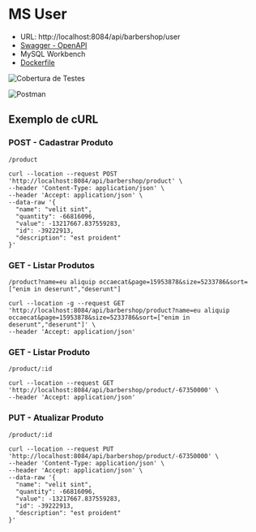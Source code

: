 # MS User


- URL: http://localhost:8084/api/barbershop/user
- [Swagger - OpenAPI](https://github.com/pbBarbershop/ms-user/blob/master/src/main/resources/openapi.yaml)
- MySQL Workbench
- [Dockerfile](https://github.com/pbBarbershop/ms-user/blob/master/Dockerfile)

![Cobertura de Testes](./src/main/resources/static/images/ms-use-cobertura-teste.png)

![Postman](./src/main/resources/static/images/postman-ms-user.png)

## Exemplo de cURL

### POST - Cadastrar Produto

`/product`

```cURL
curl --location --request POST 'http://localhost:8084/api/barbershop/product' \
--header 'Content-Type: application/json' \
--header 'Accept: application/json' \
--data-raw '{
  "name": "velit sint",
  "quantity": -66816096,
  "value": -13217667.837559283,
  "id": -39222913,
  "description": "est proident"
}'
```

### GET - Listar Produtos

`/product?name=eu aliquip occaecat&page=15953878&size=5233786&sort=["enim in deserunt","deserunt"]`

```cURL
curl --location -g --request GET 'http://localhost:8084/api/barbershop/product?name=eu aliquip occaecat&page=15953878&size=5233786&sort=["enim in deserunt","deserunt"]' \
--header 'Accept: application/json'
```

### GET - Listar Produto

`/product/:id`

```cURL
curl --location --request GET 'http://localhost:8084/api/barbershop/product/-67350000' \
--header 'Accept: application/json'
```

### PUT - Atualizar Produto

`/product/:id`

```cURL
curl --location --request PUT 'http://localhost:8084/api/barbershop/product/-67350000' \
--header 'Content-Type: application/json' \
--header 'Accept: application/json' \
--data-raw '{
  "name": "velit sint",
  "quantity": -66816096,
  "value": -13217667.837559283,
  "id": -39222913,
  "description": "est proident"
}'
```
